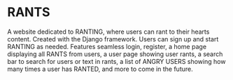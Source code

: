 # RANTS
A website dedicated to RANTING, where users can rant to their hearts content.
Created with the Django framework. Users can sign up and start RANTING as needed.
Features seamless login, register, a home page displaying all RANTS from users, a user page showing user rants, a search bar to search for users or text in rants, 
a list of ANGRY USERS showing how many times a user has RANTED, and more to come in the future.
